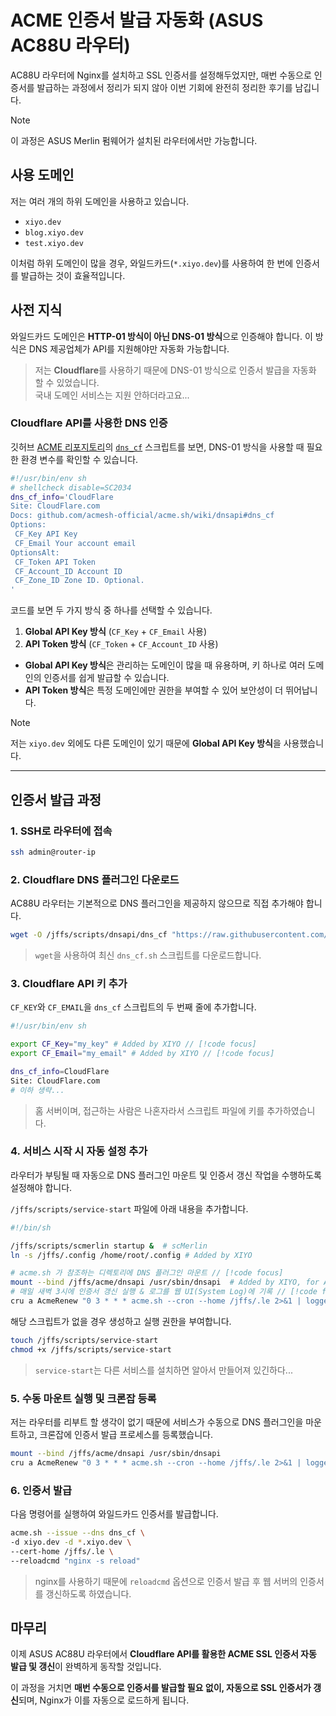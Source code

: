 # ACME 인증서 발급 자동화 (ASUS AC88U 라우터)

AC88U 라우터에 Nginx를 설치하고 SSL 인증서를 설정해두었지만, 매번 수동으로 인증서를 발급하는 과정에서 정리가 되지 않아 이번 기회에 완전히 정리한 후기를 남깁니다.

> [!NOTE]
> 이 과정은 ASUS Merlin 펌웨어가 설치된 라우터에서만 가능합니다.

## 사용 도메인

저는 여러 개의 하위 도메인을 사용하고 있습니다.

- `xiyo.dev`
- `blog.xiyo.dev`
- `test.xiyo.dev`

이처럼 하위 도메인이 많을 경우, 와일드카드(`*.xiyo.dev`)를 사용하여 한 번에 인증서를 발급하는 것이 효율적입니다.

## 사전 지식

와일드카드 도메인은 **HTTP-01 방식이 아닌 DNS-01 방식**으로 인증해야 합니다.
이 방식은 DNS 제공업체가 API를 지원해야만 자동화 가능합니다.

> 저는 **Cloudflare**를 사용하기 때문에 DNS-01 방식으로 인증서 발급을 자동화 할 수 있었습니다.   
> 국내 도메인 서비스는 지원 안하더라고요...

### Cloudflare API를 사용한 DNS 인증

깃허브 [ACME 리포지토리](https://github.com/acmesh-official/acme.sh)의 [`dns_cf`](https://github.com/acmesh-official/acme.sh/blob/master/dnsapi/dns_cf.sh) 스크립트를 보면, DNS-01 방식을 사용할 때 필요한 환경 변수를 확인할 수 있습니다.

```sh
#!/usr/bin/env sh
# shellcheck disable=SC2034
dns_cf_info='CloudFlare
Site: CloudFlare.com
Docs: github.com/acmesh-official/acme.sh/wiki/dnsapi#dns_cf
Options:
 CF_Key API Key
 CF_Email Your account email
OptionsAlt:
 CF_Token API Token
 CF_Account_ID Account ID
 CF_Zone_ID Zone ID. Optional.
'
```

코드를 보면 두 가지 방식 중 하나를 선택할 수 있습니다.

1. **Global API Key 방식** (`CF_Key` + `CF_Email` 사용)
2. **API Token 방식** (`CF_Token` + `CF_Account_ID` 사용)

- **Global API Key 방식**은 관리하는 도메인이 많을 때 유용하며, 키 하나로 여러 도메인의 인증서를 쉽게 발급할 수 있습니다.
- **API Token 방식**은 특정 도메인에만 권한을 부여할 수 있어 보안성이 더 뛰어납니다.

> [!NOTE]
> 저는 `xiyo.dev` 외에도 다른 도메인이 있기 때문에 **Global API Key 방식**을 사용했습니다.

---

## 인증서 발급 과정

### 1. SSH로 라우터에 접속

```sh data-title="terminal"
ssh admin@router-ip
```

### 2. Cloudflare DNS 플러그인 다운로드

AC88U 라우터는 기본적으로 DNS 플러그인을 제공하지 않으므로 직접 추가해야 합니다.

```sh data-title="terminal"
wget -O /jffs/scripts/dnsapi/dns_cf "https://raw.githubusercontent.com/acmesh-official/acme.sh/master/dnsapi/dns_cf.sh"
```

> `wget`을 사용하여 최신 `dns_cf.sh` 스크립트를 다운로드합니다.

### 3. Cloudflare API 키 추가

`CF_KEY`와 `CF_EMAIL`을 `dns_cf` 스크립트의 두 번째 줄에 추가합니다.

```sh data-title="dns_cf"
#!/usr/bin/env sh

export CF_Key="my_key" # Added by XIYO // [!code focus]
export CF_Email="my_email" # Added by XIYO // [!code focus]

dns_cf_info=CloudFlare
Site: CloudFlare.com
# 이하 생략...
```

> 홈 서버이며, 접근하는 사람은 나혼자라서 스크립트 파일에 키를 추가하였습니다.
### 4. 서비스 시작 시 자동 설정 추가

라우터가 부팅될 때 자동으로 DNS 플러그인 마운트 및 인증서 갱신 작업을 수행하도록 설정해야 합니다.

`/jffs/scripts/service-start` 파일에 아래 내용을 추가합니다.

```sh data-title="service-start"
#!/bin/sh

/jffs/scripts/scmerlin startup &  # scMerlin 
ln -s /jffs/.config /home/root/.config # Added by XIYO

# acme.sh 가 참조하는 디렉토리에 DNS 플러그인 마운트 // [!code focus]
mount --bind /jffs/acme/dnsapi /usr/sbin/dnsapi  # Added by XIYO, for ACME // [!code focus]
# 매일 새벽 3시에 인증서 갱신 실행 & 로그를 웹 UI(System Log)에 기록 // [!code focus]
cru a AcmeRenew "0 3 * * * acme.sh --cron --home /jffs/.le 2>&1 | logger -t AcmeRenew" # Added by XIYO // [!code focus]
```

해당 스크립트가 없을 경우 생성하고 실행 권한을 부여합니다.

```sh data-title="terminal"
touch /jffs/scripts/service-start
chmod +x /jffs/scripts/service-start
```

> `service-start`는 다른 서비스를 설치하면 알아서 만들어져 있긴하다...

### 5. 수동 마운트 실행 및 크론잡 등록

저는 라우터를 리부트 할 생각이 없기 때문에 서비스가 수동으로 DNS 플러그인을 마운트하고, 크론잡에 인증서 발급 프로세스를 등록했습니다.

```sh data-title="terminal"
mount --bind /jffs/acme/dnsapi /usr/sbin/dnsapi
cru a AcmeRenew "0 3 * * * acme.sh --cron --home /jffs/.le 2>&1 | logger -t AcmeRenew"
```

### 6. 인증서 발급

다음 명령어를 실행하여 와일드카드 인증서를 발급합니다.

```sh data-title="terminal"
acme.sh --issue --dns dns_cf \
-d xiyo.dev -d *.xiyo.dev \
--cert-home /jffs/.le \
--reloadcmd "nginx -s reload"
```

> nginx를 사용하기 때문에 `reloadcmd` 옵션으로 인증서 발급 후 웹 서버의 인증서를 갱신하도록 하였습니다.

## 마무리

이제 ASUS AC88U 라우터에서 **Cloudflare API를 활용한 ACME SSL 인증서 자동 발급 및 갱신**이 완벽하게 동작할 것입니다.

이 과정을 거치면 **매번 수동으로 인증서를 발급할 필요 없이, 자동으로 SSL 인증서가 갱신**되며, Nginx가 이를 자동으로 로드하게 됩니다.

